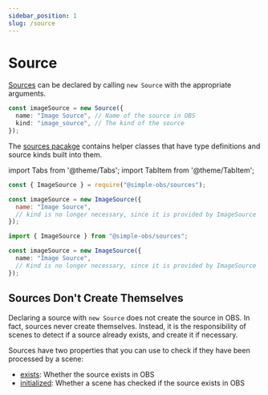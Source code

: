 ```yaml
---
sidebar_position: 1
slug: /source
---
```


# Source

[Sources](/api/core/class/Source) can be declared by calling `new Source` with the appropriate arguments.

```ts
const imageSource = new Source({
  name: "Image Source", // Name of the source in OBS
  kind: "image_source", // The kind of the source
});
```

The [sources pacakge](/api/sources) contains helper classes that have type definitions and source kinds built into them.

import Tabs from '@theme/Tabs';
import TabItem from '@theme/TabItem';

<Tabs groupId="package-managers">
<TabItem value="commonjs" label="NodeJS">

```js
const { ImageSource } = require("@simple-obs/sources");

const imageSource = new ImageSource({
  name: "Image Source",
  // kind is no longer necessary, since it is provided by ImageSource
});
```

</TabItem>
<TabItem value="es6" label="Browser/TypeScript">

```ts
import { ImageSource } from "@simple-obs/sources";

const imageSource = new ImageSource({
  name: "Image Source",
  // Kind is no longer necessary, since it is provided by ImageSource
});
```

</TabItem>
</Tabs>

## Sources Don't Create Themselves

Declaring a source with `new Source` does not create the source in OBS. In fact, sources never create themselves. Instead, it is the responsibility of scenes to detect if a source already exists, and create it if necessary.

Sources have two properties that you can use to check if they have been processed by a scene:

- [exists](/api/core/class/Source#exists): Whether the source exists in OBS
- [initialized](/api/core/class/Source#initialzed): Whether a scene has checked if the source exists in OBS
